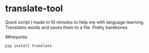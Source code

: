 # translate-tool
Quick script I made in 10 minutes to help me with language learning. Translates words and saves them to a file. Pretty barebones

##requires

    pip install translate
